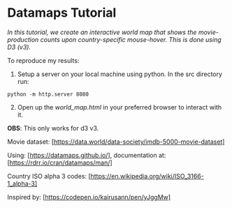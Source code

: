 # Datamaps Tutorial

_In this tutorial, we create an interactive world map that shows the movie-production counts upon country-specific mouse-hover. This is done using D3 (v3)._

To reproduce my results:
1. Setup a server on your local machine using python. In the src directory run:  
  <pre><code>python -m http.server 8080
</code></pre>

2. Open up the _world_map.html_ in your preferred browser to interact with it.

**OBS**: This only works for d3 v3.

Movie dataset: [https://data.world/data-society/imdb-5000-movie-dataset]

Using: [https://datamaps.github.io/], documentation at: [https://rdrr.io/cran/datamaps/man/]

Country ISO alpha 3 codes: [https://en.wikipedia.org/wiki/ISO_3166-1_alpha-3]

Inspired by: [https://codepen.io/kairusann/pen/yJggMw]

